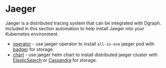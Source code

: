 # Jaeger

Jaeger is a distributed tracing system that can be integrated with Dgraph. Included in this section
automation to help install Jaeger into your Kubernetes environment.

- [operator](operator/README.md) - use jaeger operator to install `all-in-one` jaeger pod with
  [badger](https://github.com/dgraph-io/badger) for storage.
- [chart](chart/README.md) - use jaeger helm chart to install distributed jaeger cluster with
  [ElasticSearch](https://www.elastic.co/) or [Cassandra](https://cassandra.apache.org/) for
  storage.
